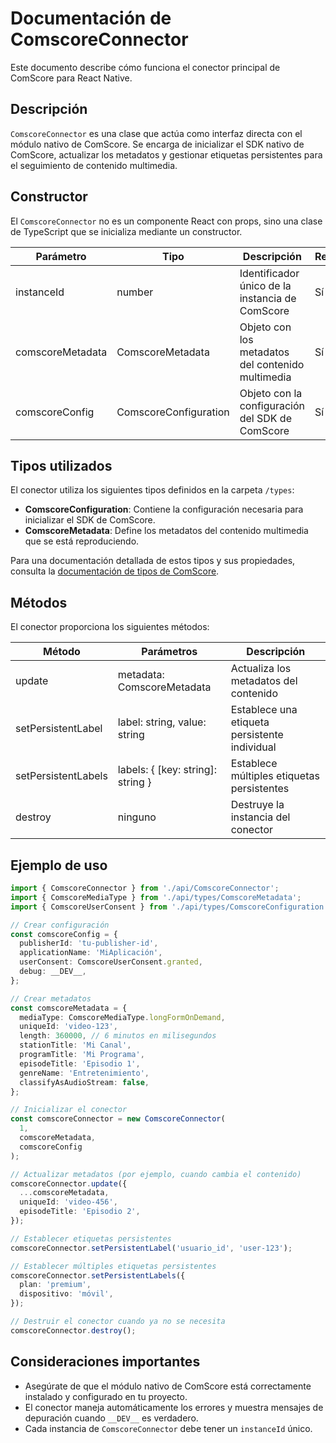 # Documentación de ComscoreConnector

Este documento describe cómo funciona el conector principal de ComScore para React Native.

## Descripción

`ComscoreConnector` es una clase que actúa como interfaz directa con el módulo nativo de ComScore. Se encarga de inicializar el SDK nativo de ComScore, actualizar los metadatos y gestionar etiquetas persistentes para el seguimiento de contenido multimedia.

## Constructor

El `ComscoreConnector` no es un componente React con props, sino una clase de TypeScript que se inicializa mediante un constructor.

| Parámetro        | Tipo                  | Descripción                                       | Requerido |
| ---------------- | --------------------- | ------------------------------------------------- | --------- |
| instanceId       | number                | Identificador único de la instancia de ComScore   | Sí        |
| comscoreMetadata | ComscoreMetadata      | Objeto con los metadatos del contenido multimedia | Sí        |
| comscoreConfig   | ComscoreConfiguration | Objeto con la configuración del SDK de ComScore   | Sí        |

## Tipos utilizados

El conector utiliza los siguientes tipos definidos en la carpeta `/types`:

- **ComscoreConfiguration**: Contiene la configuración necesaria para inicializar el SDK de ComScore.
- **ComscoreMetadata**: Define los metadatos del contenido multimedia que se está reproduciendo.

Para una documentación detallada de estos tipos y sus propiedades, consulta la [documentación de tipos de ComScore](./types/README.md).

## Métodos

El conector proporciona los siguientes métodos:

| Método              | Parámetros                        | Descripción                                   |
| ------------------- | --------------------------------- | --------------------------------------------- |
| update              | metadata: ComscoreMetadata        | Actualiza los metadatos del contenido         |
| setPersistentLabel  | label: string, value: string      | Establece una etiqueta persistente individual |
| setPersistentLabels | labels: { [key: string]: string } | Establece múltiples etiquetas persistentes    |
| destroy             | ninguno                           | Destruye la instancia del conector            |

## Ejemplo de uso

```typescript
import { ComscoreConnector } from './api/ComscoreConnector';
import { ComscoreMediaType } from './api/types/ComscoreMetadata';
import { ComscoreUserConsent } from './api/types/ComscoreConfiguration';

// Crear configuración
const comscoreConfig = {
  publisherId: 'tu-publisher-id',
  applicationName: 'MiAplicación',
  userConsent: ComscoreUserConsent.granted,
  debug: __DEV__,
};

// Crear metadatos
const comscoreMetadata = {
  mediaType: ComscoreMediaType.longFormOnDemand,
  uniqueId: 'video-123',
  length: 360000, // 6 minutos en milisegundos
  stationTitle: 'Mi Canal',
  programTitle: 'Mi Programa',
  episodeTitle: 'Episodio 1',
  genreName: 'Entretenimiento',
  classifyAsAudioStream: false,
};

// Inicializar el conector
const comscoreConnector = new ComscoreConnector(
  1,
  comscoreMetadata,
  comscoreConfig
);

// Actualizar metadatos (por ejemplo, cuando cambia el contenido)
comscoreConnector.update({
  ...comscoreMetadata,
  uniqueId: 'video-456',
  episodeTitle: 'Episodio 2',
});

// Establecer etiquetas persistentes
comscoreConnector.setPersistentLabel('usuario_id', 'user-123');

// Establecer múltiples etiquetas persistentes
comscoreConnector.setPersistentLabels({
  plan: 'premium',
  dispositivo: 'móvil',
});

// Destruir el conector cuando ya no se necesita
comscoreConnector.destroy();
```

## Consideraciones importantes

- Asegúrate de que el módulo nativo de ComScore está correctamente instalado y configurado en tu proyecto.
- El conector maneja automáticamente los errores y muestra mensajes de depuración cuando `__DEV__` es verdadero.
- Cada instancia de `ComscoreConnector` debe tener un `instanceId` único.
